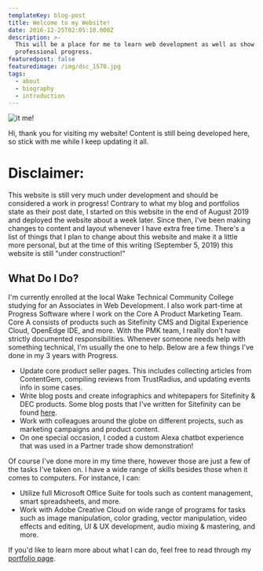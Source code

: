```yaml
---
templateKey: blog-post
title: Welcome to my Website!
date: 2016-12-25T02:05:10.000Z
description: >-
  This will be a place for me to learn web development as well as show off my
  professional progress.
featuredpost: false
featuredimage: /img/dsc_1570.jpg
tags:
  - about
  - biography
  - introduction
---
```

![it me!](/img/dsc_1570.jpg "Definitely not my LinkedIn profile picture")

Hi, thank you for visiting my website! Content is still being developed here, so stick with me while I keep updating it all.

# Disclaimer:

This website is still very much under development and should be considered a work in progress! Contrary to what my blog and portfolios state as their post date, I started on this website in the end of August 2019 and deployed the website about a week later. Since then, I've been making changes to content and layout whenever I have extra free time. There's a list of things that I plan to change about this website and make it a little more personal, but at the time of this writing (September 5, 2019) this website is still "under construction!"

## What Do I Do?

I'm currently enrolled at the local Wake Technical Community College studying for an Associates in Web Development. I also work part-time at Progress Software where I work on the Core A Product Marketing Team. Core A consists of products such as Sitefinity CMS and Digital Experience Cloud, OpenEdge IDE, and more. With the PMK team, I really don't have strictly documented responsibilities. Whenever someone needs help with something technical, I'm usually the one to help. Below are a few things I've done in my 3 years with Progress.

* Update core product seller pages. This includes collecting articles from ContentGem, compiling reviews from TrustRadius, and updating events info in some cases.
* Write blog posts and create infographics and whitepapers for Sitefinity & DEC products. Some blog posts that I've written for Sitefinity can be found [here](https://www.linkedin.com/in/colton-sweeney/detail/recent-activity/posts/).
* Work with colleagues around the globe on different projects, such as marketing campaigns and product content.
* On one special occasion, I coded a custom Alexa chatbot experience that was used in a Partner trade show demonstration! 

Of course I've done more in my time there, however those are just a few of the tasks I've taken on. I have a wide range of skills besides those when it comes to computers. For instance, I can:

* Utilize full Microsoft Office Suite for tools such as content management, smart spreadsheets, and more.
* Work with Adobe Creative Cloud on wide range of programs for tasks such as image manipulation, color grading, vector manipulation, video effects and editing, UI & UX development, audio mixing & mastering, and more.

If you'd like to learn more about what I can do, feel free to read through my [portfolio page](https://coltonsweeney.netlify.com/products).
